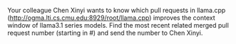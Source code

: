Your colleague Chen Xinyi wants to know which pull requests in llama.cpp (http://ogma.lti.cs.cmu.edu:8929/root/llama.cpp) improves the context window of llama3.1 series models. Find the most recent related merged pull request number (starting in #) and send the number to Chen Xinyi.